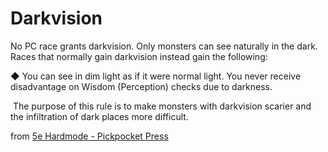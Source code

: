 # Darkvision
No PC race grants darkvision. Only monsters can see naturally in the dark. Races that normally gain darkvision instead gain the following:

◆ You can see in dim light as if it were normal light. You never receive disadvantage on Wisdom (Perception) checks due to darkness.

 The purpose of this rule is to make monsters with darkvision scarier and the infiltration of dark places more difficult.

from [5e Hardmode - Pickpocket Press](https://preview.drivethrurpg.com/en/product/241570/5e-hardmode)
